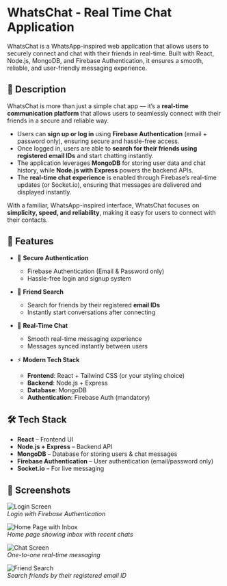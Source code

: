 # WhatsChat - Real Time Chat Application
WhatsChat is a WhatsApp-inspired web application that allows users to securely connect and chat with their friends in real-time. Built with React, Node.js, MongoDB, and Firebase Authentication, it ensures a smooth, reliable, and user-friendly messaging experience.

## 📝 Description

WhatsChat is more than just a simple chat app — it’s a **real-time communication platform** that allows users to seamlessly connect with their friends in a secure and reliable way.  

- Users can **sign up or log in** using **Firebase Authentication** (email + password only), ensuring secure and hassle-free access.  
- Once logged in, users are able to **search for their friends using registered email IDs** and start chatting instantly.  
- The application leverages **MongoDB** for storing user data and chat history, while **Node.js with Express** powers the backend APIs.  
- The **real-time chat experience** is enabled through Firebase’s real-time updates (or Socket.io), ensuring that messages are delivered and displayed instantly.  

With a familiar, WhatsApp-inspired interface, WhatsChat focuses on **simplicity, speed, and reliability**, making it easy for users to connect with their contacts.  

## 🚀 Features

- 🔐 **Secure Authentication**
  - Firebase Authentication (Email & Password only)
  - Hassle-free login and signup system

- 👥 **Friend Search**
  - Search for friends by their registered **email IDs**
  - Instantly start conversations after connecting

- 💬 **Real-Time Chat**
  - Smooth real-time messaging experience
  - Messages synced instantly between users

- ⚡ **Modern Tech Stack**
  - **Frontend**: React + Tailwind CSS (or your styling choice)
  - **Backend**: Node.js + Express
  - **Database**: MongoDB
  - **Authentication**: Firebase Auth (mandatory)


## 🛠️ Tech Stack

- **React** – Frontend UI  
- **Node.js + Express** – Backend API  
- **MongoDB** – Database for storing users & chat messages  
- **Firebase Authentication** – User authentication (email/password only)  
- **Socket.io** – For live messaging

## 📸 Screenshots

![Login Screen](<img width="1920" height="1080" alt="image" src="https://github.com/user-attachments/assets/783fcb95-a678-4060-8bd4-9dd0f0c99278" />
)  
*Login with Firebase Authentication*  

![Home Page with Inbox](<img width="1920" height="1080" alt="image" src="https://github.com/user-attachments/assets/94be9fb7-83e2-4cb5-9a0c-9d7ad605df95" />
)  
*Home page showing inbox with recent chats* 

![Chat Screen](<img width="1920" height="1080" alt="image" src="https://github.com/user-attachments/assets/d933e8b7-3b9f-44f4-a083-bde04a2a7e31" />
)  
*One-to-one real-time messaging*  

![Friend Search](<img width="1920" height="1080" alt="image" src="https://github.com/user-attachments/assets/6e6ae586-385a-41a9-a018-58a7eacd6080" />
)  
*Search friends by their registered email ID*  


